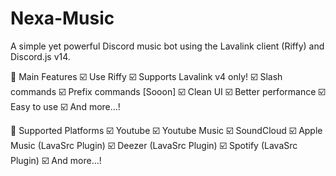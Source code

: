 # Nexa-Music
A simple yet powerful Discord music bot using the Lavalink client (Riffy) and Discord.js v14.

📢 Main Features
☑️ Use Riffy
☑️ Supports Lavalink v4 only!
☑️ Slash commands
☑️ Prefix commands [Sooon]
☑️ Clean UI
☑️ Better performance
☑️ Easy to use
☑️ And more...!

🎵 Supported Platforms
☑️ Youtube
☑️ Youtube Music
☑️ SoundCloud
☑️ Apple Music (LavaSrc Plugin)
☑️ Deezer (LavaSrc Plugin)
☑️ Spotify (LavaSrc Plugin)
☑️ And more...!
